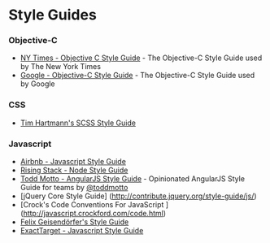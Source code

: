 # Style Guides
### Objective-C

* [NY Times - Objective C Style Guide](https://github.com/NYTimes/objective-c-style-guide) - The Objective-C Style Guide used by The New York Times
* [Google - Objective-C Style Guide](http://google-styleguide.googlecode.com/svn/trunk/objcguide.xml) - The Objective-C Style Guide used by Google

### CSS

* [Tim Hartmann's SCSS Style Guide](https://github.com/timhartmann/Scss-Styleguide)

### Javascript

* [Airbnb - Javascript Style Guide](https://github.com/airbnb/javascript)
* [Rising Stack - Node Style Guide](https://github.com/RisingStack/node-style-guide)
* [Todd Motto - AngularJS Style Guide](https://github.com/toddmotto/angularjs-styleguide) - Opinionated AngularJS Style Guide for teams by [@toddmotto](//twitter.com/toddmotto)
* [jQuery Core Style Guide] (http://contribute.jquery.org/style-guide/js/)
* [Crock's Code Conventions For JavaScript ] (http://javascript.crockford.com/code.html)
* [Felix Geisendörfer's Style Guide](https://github.com/felixge/node-style-guide)
* [ExactTarget - Javascript Style Guide](https://github.com/ExactTarget/javascript)
